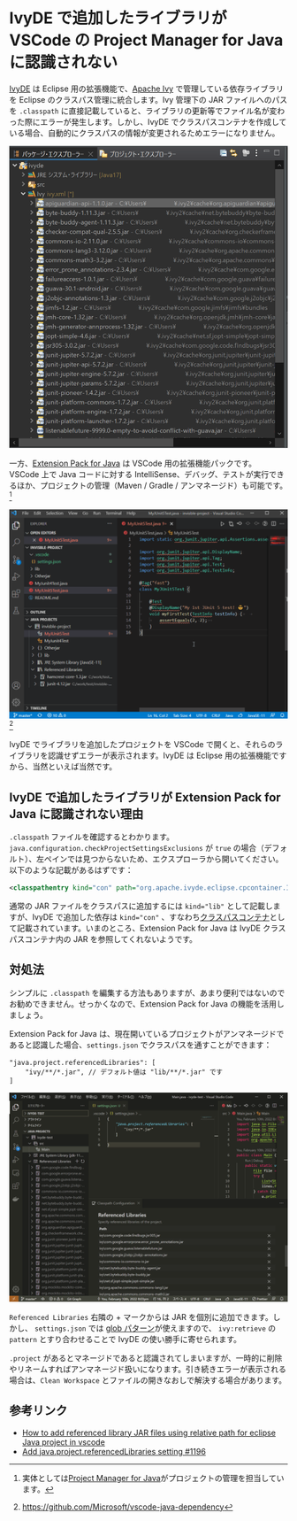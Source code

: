 # IvyDE で追加したライブラリが VSCode の Project Manager for Java に認識されない

[IvyDE](https://ant.apache.org/ivy/ivyde/) は Eclipse 用の拡張機能で、[Apache Ivy](https://ant.apache.org/ivy/) で管理している依存ライブラリを Eclipse のクラスパス管理に統合します。Ivy 管理下の JAR ファイルへのパスを `.classpath` に直接記載していると、ライブラリの更新等でファイル名が変わった際にエラーが発生します。しかし、IvyDE でクラスパスコンテナを作成している場合、自動的にクラスパスの情報が変更されるためエラーになりません。

![The classpath container](./img/ivyde.png)

一方、[Extension Pack for Java](https://github.com/Microsoft/vscode-java-pack) は VSCode 用の拡張機能パックです。
VSCode 上で Java コードに対する IntelliSense、デバッグ、テストが実行できるほか、プロジェクトの管理（Maven / Gradle / アンマネージド）も可能です。[^1]

[^1]: 実体としては[Project Manager for Java](https://github.com/Microsoft/vscode-java-dependency)がプロジェクトの管理を担当しています。

![vscode-java-dependency](https://raw.githubusercontent.com/Microsoft/vscode-java-dependency/main/images/manage-dependencies.gif) [^2]

[^2]: https://github.com/Microsoft/vscode-java-dependency

IvyDE でライブラリを追加したプロジェクトを VSCode で開くと、それらのライブラリを認識せずエラーが表示されます。IvyDE は Eclipse 用の拡張機能ですから、当然といえば当然です。

## IvyDE で追加したライブラリが Extension Pack for Java に認識されない理由

`.classpath` ファイルを確認するとわかります。`java.configuration.checkProjectSettingsExclusions` が `true` の場合（デフォルト）、左ペインでは見つからないため、エクスプローラから開いてください。以下のような記載があるはずです：

```xml
<classpathentry kind="con" path="org.apache.ivyde.eclipse.cpcontainer.IVYDE_CONTAINER/?project=ivyde-test&amp;ivyXmlPath=ivy.xml&amp;confs=*"/>
```

通常の JAR ファイルをクラスパスに追加するには `kind="lib"` として記載しますが、IvyDE で追加した依存は `kind="con"` 、すなわち[クラスパスコンテナ](https://help.eclipse.org/latest/index.jsp?topic=/org.eclipse.jdt.doc.isv/reference/api/org/eclipse/jdt/core/IClasspathContainer.html)として記載されています。いまのところ、Extension Pack for Java は IvyDE クラスパスコンテナ内の JAR を参照してくれないようです。

## 対処法

シンプルに `.classpath` を編集する方法もありますが、あまり便利ではないのでお勧めできません。せっかくなので、Extension Pack for Java の機能を活用しましょう。

Extension Pack for Java は、現在開いているプロジェクトがアンマネージドであると認識した場合、`settings.json` でクラスパスを通すことができます：

```jsonc
"java.project.referencedLibraries": [
    "ivy/**/*.jar", // デフォルト値は "lib/**/*.jar" です
]
```

![referenced library](./img/ivyde2.png)

`Referenced Libraries` 右隣の + マークからは JAR を個別に追加できます。しかし、 `settings.json` では [glob パターン](https://ja.wikipedia.org/wiki/%E3%82%B0%E3%83%AD%E3%83%96)が使えますので、 `ivy:retrieve` の `pattern` とすり合わせることで IvyDE の使い勝手に寄せられます。

`.project` があるとマネージドであると認識されてしまいますが、一時的に削除やリネームすればアンマネージド扱いになります。引き続きエラーが表示される場合は、`Clean Workspace` とファイルの開きなおしで解決する場合があります。

## 参考リンク

* [How to add referenced library JAR files using relative path for eclipse Java project in vscode](https://stackoverflow.com/questions/69216059/how-to-add-referenced-library-jar-files-using-relative-path-for-eclipse-java-pro)
* [Add java.project.referencedLibraries setting #1196](https://github.com/redhat-developer/vscode-java/pull/1196)
